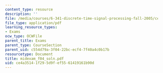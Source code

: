 ```yaml
---
content_type: resource
description: ''
file: /media/courses/6-341-discrete-time-signal-processing-fall-2005/ce4a35141f295d9fef5561419161b90d_midexam_f04_soln.pdf
file_type: application/pdf
learning_resource_types:
- Exams
ocw_type: OCWFile
parent_title: Exams
parent_type: CourseSection
parent_uid: c554d79a-3f04-22bc-ecf4-7f40a4c0b17b
resourcetype: Document
title: midexam_f04_soln.pdf
uid: ce4a3514-1f29-5d9f-ef55-61419161b90d
---
```

